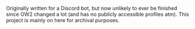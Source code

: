 Originally written for a Discord bot, but now unlikely to ever be finished since OW2 changed a lot (and has no publicly accessible profiles atm). This project is mainly on here for archival purposes.
